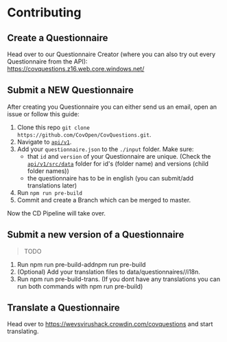 # Contributing

## Create a Questionnaire

Head over to our Questionnaire Creator (where you can also try out every Questionnaire from the API):
https://covquestions.z16.web.core.windows.net/

## Submit a NEW Questionnaire

After creating you Questionnaire you can either send us an email, open an issue or follow this guide:

1. Clone this repo `git clone https://github.com/CovOpen/CovQuestions.git`.
2. Navigate to [`api/v1`](/api/v1).
3. Add your `questionnaire.json` to the `./input` folder. Make sure:
   - that `id` and `version` of your Questionnaire are unique. (Check the [`api/v1/src/data`](/api/v1/src/data) folder for id's (folder name) and versions (child folder names))
   - the questionnaire has to be in english (you can submit/add translations later)
4. Run `npm run pre-build`
7. Commit and create a Branch which can be merged to master.

Now the CD Pipeline will take over. 

## Submit a new version of a Questionnaire

> TODO

1. Run npm run pre-build-addnpm run pre-build
2. (Optional) Add your translation files to data/questionnaires/<your Questionnaire Id>/i18n.
3. Run npm run pre-build-trans. (If you dont have any translations you can run both commands with npm run pre-build)



## Translate a Questionnaire

Head over to https://wevsvirushack.crowdin.com/covquestions and start translating.
